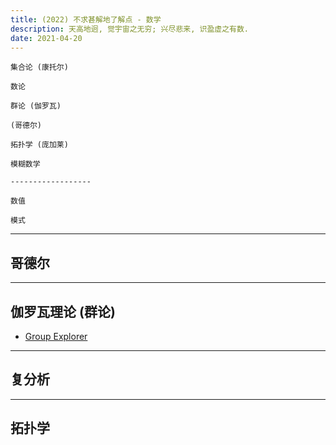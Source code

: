 ```yaml
---
title: (2022) 不求甚解地了解点 - 数学
description: 天高地迥, 觉宇宙之无穷; 兴尽悲来, 识盈虚之有数.
date: 2021-04-20
---
```


```
集合论 (康托尔)

数论

群论 (伽罗瓦)

(哥德尔)

拓扑学 (庞加莱)

模糊数学

------------------

数值

模式
```

------------------

## 哥德尔

------------------

## 伽罗瓦理论 (群论)

* [Group Explorer](https://github.com/nathancarter/group-explorer)

------------------

## 复分析

------------------

## 拓扑学
